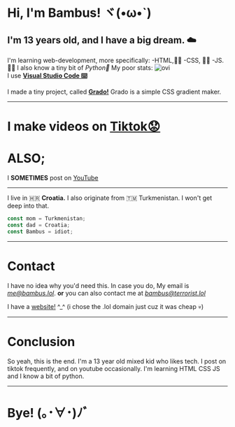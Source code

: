 # Hi, I'm Bambus! ヾ(•ω•`)
## I'm 13 years old, and I have a big dream. ☁️
I'm learning web-development, more specifically:
-HTML,🧑‍💻
-CSS, 🧑‍💻
-JS.  🧑‍💻
I also know a tiny bit of *Python🐍*
My poor stats: <img src="https://github-readme-stats.vercel.app/api/top-langs?username=baambuus&show_icons=true&locale=en&layout=compact&theme=light" alt="ovi" />
<br>
I use [**Visual Studio Code ⌨️**](https://code.visualstudio.com/)

I made a tiny project, called [**Grado!**](https://grado.lol)
Grado is a simple CSS gradient maker.

---

# I make videos on [Tiktok😟](https://tiktok.com/@bambus.png)
# ALSO;
I **SOMETIMES** post on [YouTube](https://www.youtube.com/@bammbus)

---

I live in 🇭🇷 **Croatia.** I also originate from 🇹🇲 Turkmenistan. 
I won't get deep into that.

```javascript
const mom = Turkmenistan;
const dad = Croatia;
const Bambus = idiot;
```

---

# Contact
I have no idea why you'd need this. In case you do,
My email is *me@bambus.lol*.
**or**
you can also contact me at
*bambus@terrorist.lol*

I have a [website!](https://bambus.lol) ^_^
(i chose the .lol domain just cuz it was cheap 💀)

---

# Conclusion

So yeah, this is the end. I'm a 13 year old mixed kid who likes tech.
I post on tiktok frequently, and on youtube occasionally.
I'm learning HTML CSS JS and I know a bit of python.

---

# Bye! (｡･∀･)ﾉﾞ
